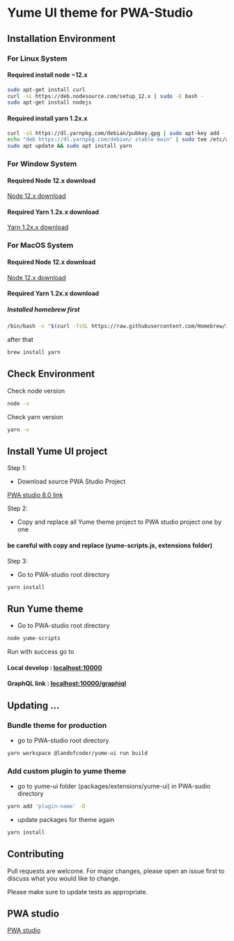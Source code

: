 # Yume UI theme for PWA-Studio

## Installation Environment

### For Linux System

#### Required install node ~12.x

```bash
sudo apt-get install curl
curl -sL https://deb.nodesource.com/setup_12.x | sudo -E bash -
sudo apt-get install nodejs
```


#### Required install yarn 1.2x.x

```bash
curl -sS https://dl.yarnpkg.com/debian/pubkey.gpg | sudo apt-key add -
echo "deb https://dl.yarnpkg.com/debian/ stable main" | sudo tee /etc/apt/sources.list.d/yarn.list
sudo apt update && sudo apt install yarn
```
### For Window System
#### Required Node 12.x download
[Node 12.x download](https://nodejs.org/dist/latest-v12.x/win-x64/node.exe)

#### Required Yarn 1.2x.x download
[Yarn 1.2x.x download](https://classic.yarnpkg.com/latest.msi)

### For MacOS System
#### Required Node 12.x download
[Node 12.x download](https://nodejs.org/dist/latest-v12.x/node-v12.20.0.pkg)

#### Required Yarn 1.2x.x download

##### Installed homebrew first

```bash
/bin/bash -c "$(curl -fsSL https://raw.githubusercontent.com/Homebrew/install/HEAD/install.sh)
```
after that
```bash
brew install yarn
```


## Check Environment

Check node version 
```bash
node -v 
```
Check yarn version 
```bash
yarn -v 
```


## Install Yume UI project

Step 1: 

- Download source PWA Studio Project


[PWA studio 8.0 link](https://github.com/magento/pwa-studio)

Step 2: 

- Copy and replace all Yume theme project to PWA studio project one by one

#### be careful with copy and replace (yume-scripts.js, extensions folder)



Step 3:
- Go to PWA-studio root directory
```bash
yarn install
```

## Run Yume theme
- Go to PWA-studio root directory
```bash
node yume-scripts
```

Run with success go to 

#### Local develop : [localhost:10000](http://localhost:10000)

#### GraphQL link : [localhost:10000/graphiql](http://localhost:10000/graphiql)


## Updating ... 

### Bundle theme for production
- go to PWA-studio root directory
```bash
yarn workspace @landofcoder/yume-ui run build
```

### Add custom plugin to yume theme
- go to yume-ui folder (packages/extensions/yume-ui) in PWA-sudio directory
```bash
yarn add 'plugin-name' -D
```
- update packages for theme again
```bash
yarn install
```


## Contributing
Pull requests are welcome. For major changes, please open an issue first to discuss what you would like to change.

Please make sure to update tests as appropriate.

## PWA studio
[PWA studio](https://github.com/magento/pwa-studio/blob/develop/LICENSE.txt)
